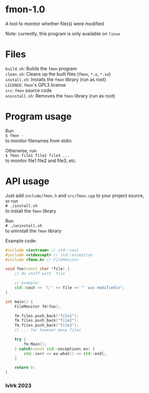# fmon-1.0
A tool to monitor whether file(s) were modified

Note: currently, this program is only available on `linux`

# Files
`build.sh`: Builds the `fmon` program<br>
`clean.sh`: Cleans up the built files (`fmon`, `*.o`, `*.so`)<br>
`install.sh`: Installs the `fmon` library (run as root)<br>
`LICENSE`: `fmon`'s GPL3 license<br>
`src`: `fmon` source code<br>
`uninstall.sh`: Removes the `fmon` library (run as root)

# Program usage
Run<br>
`$ fmon -`<br>
to monitor filenames from stdin.

Otherwise, run<br>
`$ fmon file1 file2 file3 ...`<br>
to monitor file1 file2 and file3, etc.

# API usage
Just add `include/fmon.h` and `src/fmon.cpp` to your project source,<br>
or run<br>
`# ./install.sh`<br>
to install the `fmon` library

Run<br>
`# ./uninstall.sh`<br>
to uninstall the `fmon` library

Example code:
```cpp
#include <iostream> // std::cout
#include <stdexcept> // std::exception
#include <fmon.h> // FileMonitor

void foo(const char *file) {
    // do stuff with `file`

    // example:
    std::cout << '\'' << file << "' was modified\n";
}

int main() {
    FileMonitor fm(foo);

    fm.files.push_back("file1");
    fm.files.push_back("file2");
    fm.files.push_back("file3");
    // ... for however many files

    try {
        fm.Main();
    } catch(const std::exception& ex) {
        std::cerr << ex.what() << std::endl;
    }

    return 0;
}
```

### lvlrk 2023
